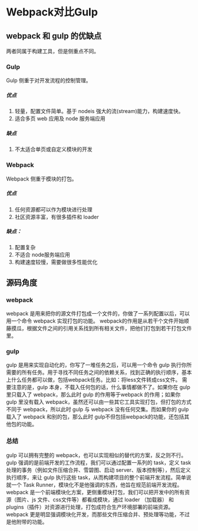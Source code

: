 # Webpack对比Gulp

## webpack 和 gulp 的优缺点

两者同属于构建工具，但是侧重点不同。

### Gulp

Gulp 侧重于对开发流程的控制管理。

##### 优点

1. 轻量，配置文件简单。基于 nodeis 强大的流(stream)能力，构建速度快。
2. 适合多页 web 应用及 node 服务端应用

##### 缺点

1. 不太适合单页或自定义模块的开发

### Webpack

Webpack 侧重于模块的打包。

##### 优点

1. 任何资源都可以作为模块进行处理
2. 社区资源丰富，有很多插件和 loader

##### 缺点：

1. 配置复杂
2. 不适合 node服务端应用
3. 构建速度较慢，需要做很多性能优化

## 源码角度

### webpack

webpack 是用来把你的源文件打包成一个文件的，你做了一系列配置以后，可以用一个命令 webpack 实现打包的功能。
webpack的作用是从若干个文件开始顺藤摸瓜，根据文件之间的引用关系找到所有相关文件，把他们打包到若干打包文件里。

### gulp

gulp 是用来实现自动化的，你写了一堆任务之后，可以用一个命令 gulp 执行你所需要的所有任务。用于寻找不同任务之间的依赖关系，找到正确的执行顺序，基本上什么任务都可以做，包括webpack任务。比如：将less文件转成css文件。
需要注意的是，gulp 本身，不载入任何包的话，什么事情都做不了。如果你在 gulp 里只载入了 webpack，那么此时 gulp 的作用等于webpack 的作用；如果你 gulp 里没有载入 webpack，虽然还可以由一些其它工具实现打包，但打包的方式不同于 webpack，所以此时 gulp 与 webpack 没有任何交集。而如果你的 gulp 载入了 webpack 和别的包，那么此时 gulp不但包括webpack的功能，还包括其他包的功能。

### 总结

gulp 可以拥有完整的 webpack，也可以实现相似的替代的方案，反之则不行。
gulp 强调的是前端开发的工作流程，我们可以通过配置一系列的 task，定义 task 处理的事务（例如文件压缩合并、雪碧图、启动 server、版本控制等），然后定义执行顺序，来让 gulp 执行这些 task，从而构建项目的整个前端开发流程。简单说就一个 Task Runner，模块化不是他强调的东西，他旨在规范前端开发流程。
webpack 是一个前端模块化方案，更侧重模块打包，我们可以把开发中的所有资源（图片、js 文件、css文件等）都看成模块，通过 loader （加载器） 和 plugins（插件）对资源进行处理，打包成符合生产环境部署的前端资源。webpack 更是明显强调模块化开发，而那些文件压缩合并、预处理等功能，不过是他附带的功能。